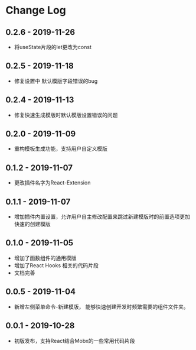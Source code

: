 # Change Log

## 0.2.6 - 2019-11-26

- 将useState片段的let更改为const

## 0.2.5 - 2019-11-18

- 修复设置中 默认模版字段错误的bug

## 0.2.4 - 2019-11-13

- 修复快速生成模版时默认模版设置错误的问题

## 0.2.0 - 2019-11-09

- 重构模板生成功能，支持用户自定义模版

## 0.1.2 - 2019-11-07

- 更改插件名字为React-Extension

## 0.1.1 - 2019-11-07

- 增加插件内置设置，允许用户自主修改配置来跳过新建模版时的前置选项更加快速的创建模版

## 0.1.0 - 2019-11-05

- 增加了函数组件的通用模版
- 增加了React Hooks 相关的代码片段
- 文档完善

## 0.0.5 - 2019-11-04

- 新增左侧菜单命令-新建模版， 能够快速创建开发时频繁需要的组件文件夹。


## 0.0.1 - 2019-10-28

- 初版发布，支持React结合Mobx的一些常用代码片段